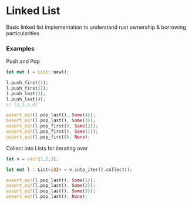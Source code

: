 # Linked List
Basic linked list implementation to understand rust ownership & borrowing particularities

### Examples
Push and Pop
```rust
let mut l = List::new();

l.push_first(1);
l.push_first(2);
l.push_last(3);
l.push_last(4);
// [2,1,3,4]

assert_eq!(l.pop_last(), Some(4));
assert_eq!(l.pop_last(), Some(3));
assert_eq!(l.pop_first(), Some(2));
assert_eq!(l.pop_first(), Some(1));
assert_eq!(l.pop_first(), None);
```
Collect into Lists for iterating over
```rust
let v = vec![1,2,3];

let mut l : List<i32> = v.into_iter().collect();

assert_eq!(l.pop_last(), Some(1));
assert_eq!(l.pop_last(), Some(2));
assert_eq!(l.pop_last(), Some(3));
assert_eq!(l.pop_last(), None);
```
